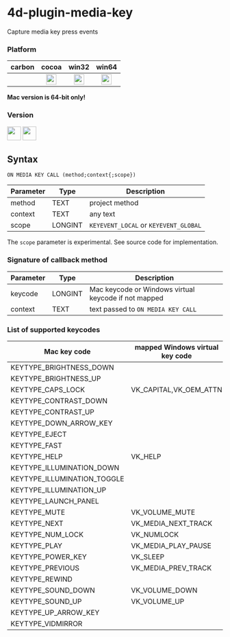# 4d-plugin-media-key
Capture media key press events

### Platform

| carbon | cocoa | win32 | win64 |
|:------:|:-----:|:---------:|:---------:|
||<img src="https://cloud.githubusercontent.com/assets/1725068/22371562/1b091f0a-e4db-11e6-8458-8653954a7cce.png" width="24" height="24" />|<img src="https://cloud.githubusercontent.com/assets/1725068/22371562/1b091f0a-e4db-11e6-8458-8653954a7cce.png" width="24" height="24" />|<img src="https://cloud.githubusercontent.com/assets/1725068/22371562/1b091f0a-e4db-11e6-8458-8653954a7cce.png" width="24" height="24" />|

__Mac version is 64-bit only!__ 

### Version

<img src="https://cloud.githubusercontent.com/assets/1725068/18940648/2192ddba-8645-11e6-864d-6d5692d55717.png" width="32" height="32" /> <img src="https://user-images.githubusercontent.com/1725068/41266195-ddf767b2-6e30-11e8-9d6b-2adf6a9f57a5.png" width="32" height="32" />

## Syntax

```
ON MEDIA KEY CALL (method;context{;scope})
```

Parameter|Type|Description
------------|------------|----
method|TEXT|project method
context|TEXT|any text
scope|LONGINT|``KEYEVENT_LOCAL`` or ``KEYEVENT_GLOBAL``

The ``scope`` parameter is experimental. See source code for implementation.

### Signature of callback method

Parameter|Type|Description
------------|------------|----
keycode|LONGINT|Mac keycode or Windows virtual keycode if not mapped
context|TEXT|text passed to ``ON MEDIA KEY CALL``

### List of supported keycodes

Mac key code|mapped Windows virtual key code
------------|------------
KEYTYPE_BRIGHTNESS_DOWN|
KEYTYPE_BRIGHTNESS_UP|
KEYTYPE_CAPS_LOCK|VK_CAPITAL,VK_OEM_ATTN
KEYTYPE_CONTRAST_DOWN|
KEYTYPE_CONTRAST_UP|
KEYTYPE_DOWN_ARROW_KEY|
KEYTYPE_EJECT|
KEYTYPE_FAST|
KEYTYPE_HELP|VK_HELP
KEYTYPE_ILLUMINATION_DOWN|
KEYTYPE_ILLUMINATION_TOGGLE|
KEYTYPE_ILLUMINATION_UP|
KEYTYPE_LAUNCH_PANEL|
KEYTYPE_MUTE|VK_VOLUME_MUTE
KEYTYPE_NEXT|VK_MEDIA_NEXT_TRACK
KEYTYPE_NUM_LOCK|VK_NUMLOCK
KEYTYPE_PLAY|VK_MEDIA_PLAY_PAUSE
KEYTYPE_POWER_KEY|VK_SLEEP
KEYTYPE_PREVIOUS|VK_MEDIA_PREV_TRACK
KEYTYPE_REWIND|
KEYTYPE_SOUND_DOWN|VK_VOLUME_DOWN
KEYTYPE_SOUND_UP|VK_VOLUME_UP
KEYTYPE_UP_ARROW_KEY|
KEYTYPE_VIDMIRROR|
